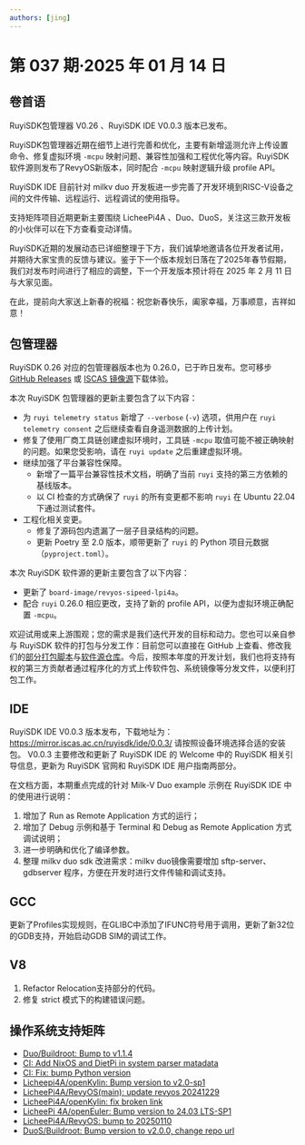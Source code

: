 ```yaml
---
authors: [jing]
---
```

# 第 037 期·2025 年 01 月 14 日

## 卷首语
RuyiSDK包管理器 V0.26 、RuyiSDK IDE V0.0.3 版本已发布。

RuyiSDK包管理器近期在细节上进行完善和优化，主要有新增遥测允许上传设置命令、修复虚拟环境 `-mcpu` 映射问题、兼容性加强和工程优化等内容。RuyiSDK 软件源则发布了RevyOS新版本，同时配合 `-mcpu` 映射逻辑升级 profile API。

RuyiSDK IDE 目前针对 milkv duo 开发板进一步完善了开发环境到RISC-V设备之间的文件传输、远程运行、远程调试的使用指导。

支持矩阵项目近期更新主要围绕 LicheePi4A 、Duo、DuoS，关注这三款开发板的小伙伴可以在下方查看变动详情。

RuyiSDK近期的发展动态已详细整理于下方，我们诚挚地邀请各位开发者试用，并期待大家宝贵的反馈与建议。鉴于下一个版本规划日落在了2025年春节假期，我们对发布时间进行了相应的调整，下一个开发版本预计将在 2025 年 2 月 11 日与大家见面。

在此，提前向大家送上新春的祝福：祝您新春快乐，阖家幸福，万事顺意，吉祥如意！

## 包管理器

RuyiSDK 0.26 对应的包管理器版本也为 0.26.0，已于昨日发布。您可移步
[GitHub Releases][ruyi-0.26.0-gh] 或 [ISCAS 镜像源][ruyi-0.26.0-iscas]下载体验。

[ruyi-0.26.0-gh]: https://github.com/ruyisdk/ruyi/releases/tag/0.26.0
[ruyi-0.26.0-iscas]: https://mirror.iscas.ac.cn/ruyisdk/ruyi/releases/0.26.0/

本次 RuyiSDK 包管理器的更新主要包含了以下内容：

* 为 `ruyi telemetry status` 新增了 `--verbose` (`-v`) 选项，供用户在 `ruyi telemetry consent` 之后继续查看自身遥测数据的上传计划。
* 修复了使用厂商工具链创建虚拟环境时，工具链 `-mcpu` 取值可能不被正确映射的问题。如果您受影响，请在 `ruyi update` 之后重建虚拟环境。
* 继续加强了平台兼容性保障。
    * 新增了一篇平台兼容性技术文档，明确了当前 `ruyi` 支持的第三方依赖的基线版本。
    * 以 CI 检查的方式确保了 `ruyi` 的所有变更都不影响 `ruyi` 在 Ubuntu 22.04 下通过测试套件。
* 工程化相关变更。
    * 修复了源码包内遗漏了一层子目录结构的问题。
    * 更新 Poetry 至 2.0 版本，顺带更新了 `ruyi` 的 Python 项目元数据（`pyproject.toml`）。

本次 RuyiSDK 软件源的更新主要包含了以下内容：

* 更新了 `board-image/revyos-sipeed-lpi4a`。
* 配合 `ruyi` 0.26.0 相应更改，支持了新的 profile API，以便为虚拟环境正确配置 `-mcpu`。

欢迎试用或来上游围观；您的需求是我们迭代开发的目标和动力。您也可以亲自参与
RuyiSDK 软件的打包与分发工作：目前您可以直接在 GitHub 上查看、修改我们的[部分打包脚本](https://github.com/ruyisdk/ruyici)与[软件源仓库](https://github.com/ruyisdk/packages-index)。今后，按照本年度的开发计划，我们也将支持有权的第三方贡献者通过程序化的方式上传软件包、系统镜像等分发文件，以便利打包工作。

## IDE
RuyiSDK IDE V0.0.3 版本发布，下载地址为：https://mirror.iscas.ac.cn/ruyisdk/ide/0.0.3/ 请按照设备环境选择合适的安装包。
V0.0.3 主要修改和更新了 RuyiSDK IDE 的 Welcome 中的 RuyiSDK 相关引导信息，更新为 RuyiSDK 官网和 RuyiSDK IDE 用户指南两部分。

在文档方面，本期重点完成的针对 Milk-V Duo example 示例在 RuyiSDK IDE 中的使用进行说明：
1. 增加了 Run as Remote Application 方式的运行；
2. 增加了 Debug 示例和基于 Terminal 和 Debug as Remote Application 方式调试说明；
3. 进一步明确和优化了编译参数。
4. 整理 milkv duo sdk 改进需求：milkv duo镜像需要增加 sftp-server、gdbserver 程序，方便在开发时进行文件传输和调试支持。

## GCC
更新了Profiles实现规则，在GLIBC中添加了IFUNC符号用于调用，更新了新32位的GDB支持，开始启动GDB SIM的调试工作。

## V8
1. Refactor Relocation支持部分的代码。
2. 修复 strict 模式下的构建错误问题。

## 操作系统支持矩阵

- [Duo/Buildroot: Bump to v1.1.4](https://github.com/ruyisdk/support-matrix/pull/127)
- [CI: Add NixOS and DietPi in system parser matadata](https://github.com/ruyisdk/support-matrix/pull/128)
- [CI: Fix: bump Python version](https://github.com/ruyisdk/support-matrix/pull/130)
- [Licheepi4A/openKylin: Bump version to v2.0-sp1](https://github.com/ruyisdk/support-matrix/pull/131)
- [LicheePi4A/RevyOS(main): update revyos 20241229](https://github.com/ruyisdk/support-matrix/pull/133)
- [LicheePi4A/openKylin: fix broken link](https://github.com/ruyisdk/support-matrix/pull/135)
- [LicheePi 4A/openEuler: Bump version to 24.03 LTS-SP1](https://github.com/ruyisdk/support-matrix/pull/136)
- [LicheePi4A/RevyOS: bump to 20250110](https://github.com/ruyisdk/support-matrix/pull/137)
- [DuoS/Buildroot: Bump version to v2.0.0, change repo url](https://github.com/ruyisdk/support-matrix/pull/138)
